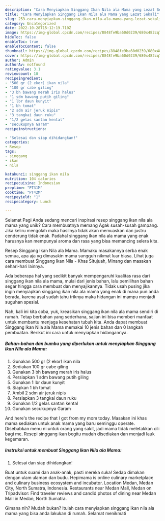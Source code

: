 ```yaml
---
description: "Cara Menyiapkan Singgang Ikan Nila ala Mama yang Lezat Sekali"
title: "Cara Menyiapkan Singgang Ikan Nila ala Mama yang Lezat Sekali"
slug: 253-cara-menyiapkan-singgang-ikan-nila-ala-mama-yang-lezat-sekali
category: Uncategorized
date: 2022-10-28T15:12:19.710Z
image: https://img-global.cpcdn.com/recipes/8848fe9ba60d0239/680x482cq70/singgang-ikan-nila-ala-mama-foto-resep-utama.jpg
hideToc: false
enableToc: true
enableTocContent: false
thumbnail: https://img-global.cpcdn.com/recipes/8848fe9ba60d0239/680x482cq70/singgang-ikan-nila-ala-mama-foto-resep-utama.jpg
cover: https://img-global.cpcdn.com/recipes/8848fe9ba60d0239/680x482cq70/singgang-ikan-nila-ala-mama-foto-resep-utama.jpg
author: Admin
authorAv: notfound
ratingvalue: 3.1
reviewcount: 10
recipeingredient:
- "500 gr (2 ekor) ikan nila"
- "100 gr cabe giling"
- "3 bh bawang merah iris halus"
- "1 sdm bawang putih giling"
- "1 lbr daun kunyit"
- "1 bh tomat"
- "2 sdm air jeruk nipis"
- "3 tangkai daun ruku"
- "1/2 gelas santan kental"
- "secukupnya Garam"
recipeinstructions:

- "Selesai dan siap dihidangkan!"
categories:
- Resep
tags:
- singgang
- ikan
- nila

katakunci: singgang ikan nila 
nutrition: 104 calories
recipecuisine: Indonesian
preptime: "PT31M"
cooktime: "PT42M"
recipeyield: "1"
recipecategory: Lunch

---
```



Selamat Pagi Anda sedang mencari inspirasi resep singgang ikan nila ala mama yang unik? Cara membuatnya memang Agak susah-susah gampang. Jika keliru mengolah maka hasilnya tidak akan memuaskan dan justru cenderung tidak enak. Padahal singgang ikan nila ala mama yang enak harusnya kan mempunyai aroma dan rasa yang bisa memancing selera kita.


Resep Singgang Ikan Nila ala Mama. Mamaku masakannya serba enak semua, apa aja yg dimasakin mama sungguh nikmat luar biasa. Lihat juga cara membuat Singgang Ikan Nila - Khas Situjuah, Minang dan masakan sehari-hari lainnya.

Ada beberapa hal yang sedikit banyak mempengaruhi kualitas rasa dari singgang ikan nila ala mama, mulai dari jenis bahan, lalu pemilihan bahan segar hingga cara membuat dan menyajikannya. Tidak usah pusing jika ingin menyiapkan singgang ikan nila ala mama yang enak di mana pun anda berada, karena asal sudah tahu triknya maka hidangan ini mampu menjadi suguhan spesial.


Nah, kali ini kita coba, yuk, kreasikan singgang ikan nila ala mama sendiri di rumah. Tetap berbahan yang sederhana, sajian ini bisa memberi manfaat untuk membantu menjaga kesehatan tubuh kita. Anda dapat membuat Singgang Ikan Nila ala Mama memakai 10 jenis bahan dan 0 langkah pembuatan. Berikut ini cara untuk menyiapkan hidangannya.

<!--inarticleads1-->

##### Bahan-bahan dan bumbu yang diperlukan untuk menyiapkan Singgang Ikan Nila ala Mama:

1. Gunakan 500 gr (2 ekor) ikan nila
1. Sediakan 100 gr cabe giling
1. Gunakan 3 bh bawang merah iris halus
1. Persiapkan 1 sdm bawang putih giling
1. Gunakan 1 lbr daun kunyit
1. Siapkan 1 bh tomat
1. Ambil 2 sdm air jeruk nipis
1. Persiapkan 3 tangkai daun ruku
1. Gunakan 1/2 gelas santan kental
1. Gunakan secukupnya Garam


And here&#39;s the recipe that I got from my mom today. Masakan ini khas mama sediakan untuk anak mama yang baru seminggu operate. Disebabkan menu ni untuk orang yang sakit, jadi mama tidak meletakkan cili bagi me. Resepi singgang ikan begitu mudah disediakan dan menjadi lauk kegemaran. 

<!--inarticleads2-->

##### Instruksi untuk membuat Singgang Ikan Nila ala Mama:


1. Selesai dan siap dihidangkan!

Buat untuk suami dan anak-anak, pasti mereka suka! Sedap dimakan dengan ulam ulaman dan budu. Hepimama is online culinary marketplace and culinary business ecosystem and incubator. Location Medan, Medan City, North Sumatra, Indonesia. Restaurants near Medan Mall, Medan on Tripadvisor: Find traveler reviews and candid photos of dining near Medan Mall in Medan, North Sumatra. 

Gimana nih? Mudah bukan? Itulah cara menyiapkan singgang ikan nila ala mama yang bisa anda lakukan di rumah. Selamat menikmati

